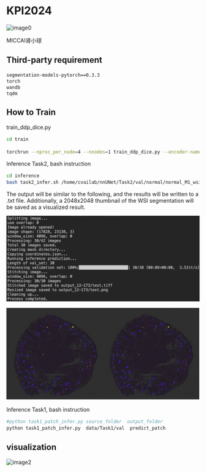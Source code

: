# KPI2024

![image0](imgs/figure3.png)

MICCAI肾小球


## Third-party requirement

```
segmentation-models-pytorch==0.3.3
torch
wandb
tqdm
```

## How to Train

train_ddp_dice.py

```bash
cd train

torchrun --nproc_per_node=4 --nnodes=1 train_ddp_dice.py --encoder-name timm-regnety_016 --batch-size 6 --save-path regnet016Upp.pth --gpu-id 0,1,2,3,4 --model-type UnetPlusPlus --world-size 4
```

Inference Task2, bash instruction

```bash
cd inference
bash task2_infer.sh /home/cvailab/nnUNet/Task2/val/normal/normal_M1_wsi.tiff  test.tiff
```

The output will be similar to the following, and the results will be written to a .txt file. Additionally, a 2048x2048 thumbnail of the WSI segmentation will be saved as a visualized result.

<img src="imgs/log.jpg" alt="image3" style="zoom:50%;" />

![image-20240930001845127](imgs/show.jpg)





Inference Task1, bash instruction

```bash
#python task1_patch_infer.py source_folder  output_folder
python task1_patch_infer.py  data/Task1/val  predict_patch
```

## visualization

![image2](imgs/v1_00.png)
